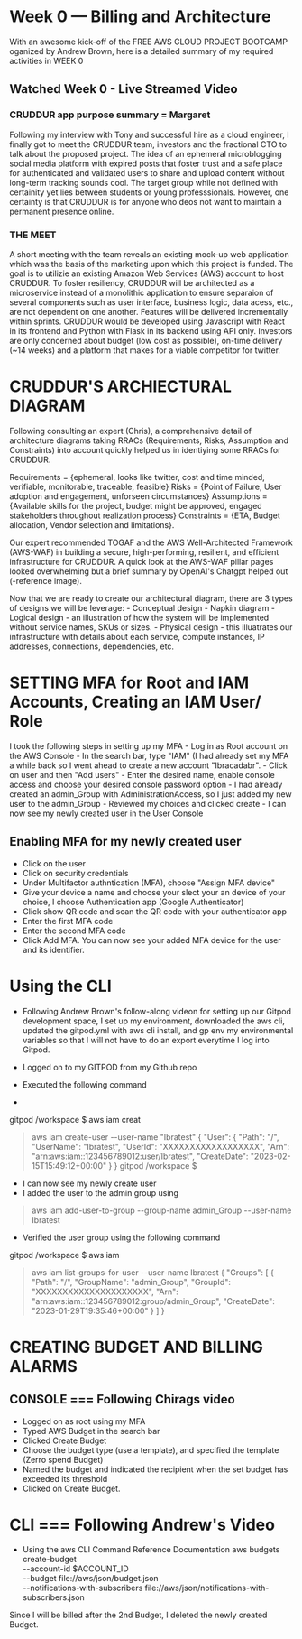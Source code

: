 
# Week 0 — Billing and Architecture
With an awesome kick-off of the FREE AWS CLOUD PROJECT BOOTCAMP oganized by Andrew Brown, here is a detailed summary of my required activities in WEEK 0

## Watched Week 0 - Live Streamed Video 
### CRUDDUR app purpose summary = Margaret 

Following my interview with Tony and successful hire as a cloud engineer, I finally got to meet the CRUDDUR team, investors and the fractional CTO to talk about the proposed project. The idea of an ephemeral microblogging social media platform with expired posts that foster trust and a safe place for authenticated and validated users to share and upload content without long-term tracking sounds cool. The target group while not defined with certainity yet lies between students or young professsionals. However, one certainty is that CRUDDUR is for anyone who deos not want to maintain a permanent presence online. 

### THE MEET
A short meeting with the team reveals an existing mock-up web application which was the basis of the marketing upon which this project is funded. The goal is to utilizie an existing Amazon Web Services (AWS) account to host CRUDDUR.
To foster resiliency, CRUDDUR will be architected as a microservice instead of a monolithic application to ensure separaion of several components such as user interface, business logic, data acess, etc., are not dependent on one another. Features will be delivered incrementally within sprints.
CRUDDUR would be developed using Javascript with React in its frontend and Python with Flask in its backend using API only. 
Investors are only concerned about budget (low cost as possible), on-time delivery (~14 weeks) and a platform that makes for a viable competitor for twitter.

CRUDDUR'S ARCHIECTURAL DIAGRAM
===============================
Following consulting an expert (Chris), a comprehensive detail of architecture diagrams taking RRACs (Requirements, Risks, Assumption and Constraints) into account quickly helped us in identiying some RRACs for CRUDDUR.

Requirements = {ephemeral, looks like twitter, cost and time minded, verifiable, monitorable, traceable, feasible}
Risks = {Point of Failure, User adoption and engagement, unforseen circumstances}
Assumptions = {Available skills for the project, budget might be approved, engaged stakeholders throughout realization process}
Constraints = {ETA, Budget allocation, Vendor selection and limitations}.

Our expert recommended TOGAF and the AWS Well-Architected Framework (AWS-WAF) in building a secure, high-performing, resilient, and efficient infrastructure for CRUDDUR. A quick look at the AWS-WAF pillar pages looked overwhelming but a brief summary by OpenAI's Chatgpt helped out (-reference image).


Now that we are ready to create our architectural diagram, there are 3 types of designs we will be leverage:
	- Conceptual design - Napkin diagram
	- Logical design - an illustration of how the system will be implemented without service names, SKUs or sizes.
	- Physical design - this illuatrates our infrastructure with details about each service, compute instances, IP addresses, connections, dependencies, etc.



SETTING MFA for Root and IAM Accounts, Creating an IAM User/ Role
=========================================================
I took the following steps in setting up my MFA
	- Log in as  Root account on the AWS Console
	- In the search bar, type "IAM"  (I had already set my MFA a while back so I went ahead to create a new account "Ibracadabr". 
	- Click on user and then "Add users"
	- Enter the desired name, enable console access and choose your desired console password option
	- I had already created an admin_Group with AdministrationAccess, so I just added my new user to the admin_Group
	- Reviewed my choices and clicked create
	- I can now see my newly created user in the User Console

Enabling MFA for my newly created user
---------------------------------------
- Click on the user
- Click on security credentials
- Under Multifactor authntication (MFA), choose "Assign MFA device"
- Give your device a name and choose your slect your an device of your choice, I choose Authentication app (Google Authenticator)
- Click show QR code and scan the QR code with your authenticator app 
- Enter the first MFA code
- Enter the second MFA code
- Click Add MFA.
You can now see your added MFA device for the user and its identifier.

Using the CLI
=============
- Following Andrew Brown's follow-along videon for setting up our Gitpod development space, I set up my environment, downloaded the aws cli, updated the gitpod.yml with aws cli install, and gp env my environmental variables so that I will not have to do an export everytime I log into Gitpod.

- Logged on to my GITPOD from my Github repo
- Executed the following command
- 
gitpod /workspace $ aws iam creat
> aws iam create-user --user-name "Ibratest"
{
    "User": {
        "Path": "/",
        "UserName": "Ibratest",
        "UserId": "XXXXXXXXXXXXXXXXXX",
        "Arn": "arn:aws:iam::123456789012:user/Ibratest",
        "CreateDate": "2023-02-15T15:49:12+00:00"
    }
}
gitpod /workspace $ 

- I can now see my newly create user
- I added the user to the admin group using

> aws iam add-user-to-group --group-name admin_Group --user-name Ibratest

- Verified the user group using the following command 

gitpod /workspace $ aws iam
> aws iam list-groups-for-user --user-name Ibratest
{
    "Groups": [
        {
            "Path": "/",
            "GroupName": "admin_Group",
            "GroupId": "XXXXXXXXXXXXXXXXXXXXX",
            "Arn": "arn:aws:iam::123456789012:group/admin_Group",
            "CreateDate": "2023-01-29T19:35:46+00:00"
        }
    ]
}



CREATING BUDGET AND BILLING ALARMS 
==================================
CONSOLE === Following Chirags video
-------
- Logged on as root using my MFA
- Typed AWS Budget in the search bar
- Clicked Create Budget
- Choose the budget type (use a template), and specified the template (Zerro spend Budget)
- Named the budget and indicated the recipient when the set budget has exceeded its threshold
- Clicked on Create Budget. 

CLI === Following Andrew's Video
===
- Using the aws CLI Command Reference Documentation
aws budgets create-budget \
    --account-id $ACCOUNT_ID \
    --budget file://aws/json/budget.json \
    --notifications-with-subscribers file://aws/json/notifications-with-subscribers.json

Since I will be billed after the 2nd Budget, I deleted the newly created Budget.







